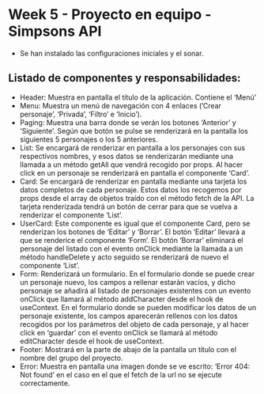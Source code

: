 # Week 5 - Proyecto en equipo - Simpsons API

- Se han instalado las configuraciones iniciales y el sonar.

## Listado de componentes y responsabilidades:

- Header: Muestra en pantalla el título de la aplicación. Contiene el ‘Menú’
- Menu: Muestra un menú de navegación con 4 enlaces (’Crear personaje’, ‘Privada’, ‘Filtro’ e ‘Inicio’).
- Paging: Muestra una barra donde se verán los botones ‘Anterior’ y ‘Siguiente’. Según que botón se pulse se renderizará en la pantalla los siguientes 5 personajes o los 5 anteriores.
- List: Se encargará de renderizar en pantalla a los personajes con sus respectivos nombres, y esos datos se renderizarán mediante una llamada a un método getAll que vendrá recogido por props. Al hacer click en un personaje se renderizará en pantalla el componente ‘Card’.
- Card: Se encargará de renderizar en pantalla mediante una tarjeta los datos completos de cada personaje. Estos datos los recogemos por props desde el array de objetos traído con el método fetch de la API. La tarjeta renderizada tendrá un botón de cerrar para que se vuelva a renderizar el componente ‘List’.
- UserCard: Este componente es igual que el componente Card, pero se renderizan los botones de ‘Editar’ y ‘Borrar’. El botón ‘Editar’ llevará a que se renderice el componente ‘Form’. El botón ‘Borrar’ eliminará el personaje del listado con el evento onClick mediante la llamada a un método handleDelete y acto seguido se renderizará de nuevo el componente ‘List’.
- Form: Renderizará un formulario. En el formulario donde se puede crear un personaje nuevo, los campos a rellenar estarán vacíos, y dicho personaje se añadirá al listado de personajes existentes con un evento onClick que llamará al método addCharacter desde el hook de useContext. En el formulario donde se pueden modificar los datos de un personaje existente, los campos aparecerán rellenos con los datos recogidos por los parámetros del objeto de cada personaje, y al hacer click en ‘guardar’ con el evento onClick se llamará al método editCharacter desde el hook de useContext.
- Footer: Mostrará en la parte de abajo de la pantalla un título con el nombre del grupo del proyecto.
- Error: Muestra en pantalla una imagen donde se ve escrito: ‘Error 404: Not found’ en el caso en el que el fetch de la url no se ejecute correctamente.
